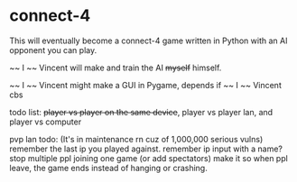 # connect-4

This will eventually become a connect-4 game written in Python with an AI opponent you can play.

~~ I ~~ Vincent will make and train the AI ~~myself~~ himself.

~~ I ~~ Vincent might make a GUI in Pygame, depends if ~~ I ~~ Vincent cbs

todo list:
~~player vs player on the same device~~, player vs player lan, and player vs computer

pvp lan todo:
    (It's in maintenance rn cuz of 1,000,000 serious vulns)
    remember the last ip you played against. remember ip input with a name?
    stop multiple ppl joining one game (or add spectators)
    make it so when ppl leave, the game ends instead of hanging or crashing.
